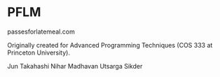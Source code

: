 PFLM
====

passesforlatemeal.com

Originally created for Advanced Programming Techniques (COS 333 at Princeton University).

Jun Takahashi
Nihar Madhavan
Utsarga Sikder
